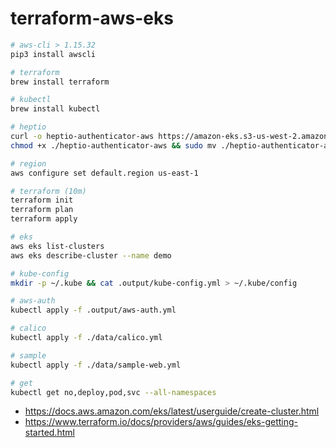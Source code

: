 # terraform-aws-eks

```bash
# aws-cli > 1.15.32
pip3 install awscli

# terraform
brew install terraform

# kubectl
brew install kubectl

# heptio
curl -o heptio-authenticator-aws https://amazon-eks.s3-us-west-2.amazonaws.com/1.10.3/2018-06-05/bin/darwin/amd64/heptio-authenticator-aws
chmod +x ./heptio-authenticator-aws && sudo mv ./heptio-authenticator-aws /usr/local/bin/

# region
aws configure set default.region us-east-1

# terraform (10m)
terraform init
terraform plan
terraform apply

# eks
aws eks list-clusters
aws eks describe-cluster --name demo

# kube-config
mkdir -p ~/.kube && cat .output/kube-config.yml > ~/.kube/config

# aws-auth
kubectl apply -f .output/aws-auth.yml

# calico
kubectl apply -f ./data/calico.yml

# sample
kubectl apply -f ./data/sample-web.yml

# get
kubectl get no,deploy,pod,svc --all-namespaces
```
* https://docs.aws.amazon.com/eks/latest/userguide/create-cluster.html
* https://www.terraform.io/docs/providers/aws/guides/eks-getting-started.html
